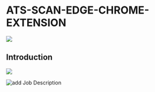 # ATS-SCAN-EDGE-CHROME-EXTENSION

![](https://github.com/Vishal8700/ATS-SCAN-EDGE-CHROME-EXTENSION/assets/97828106/e14d668e-380c-4911-adcb-d3be61606bfc)



## Introduction
![](https://github.com/Vishal8700/ATS-SCAN-EDGE-CHROME-EXTENSION/assets/97828106/834cb794-4967-4129-a466-67474ff9c50d)

![add Job Description](https://github.com/Vishal8700/ATS-SCAN-EDGE-CHROME-EXTENSION/assets/97828106/e5b4d09a-6639-44ca-96ef-35b9218d2693)



